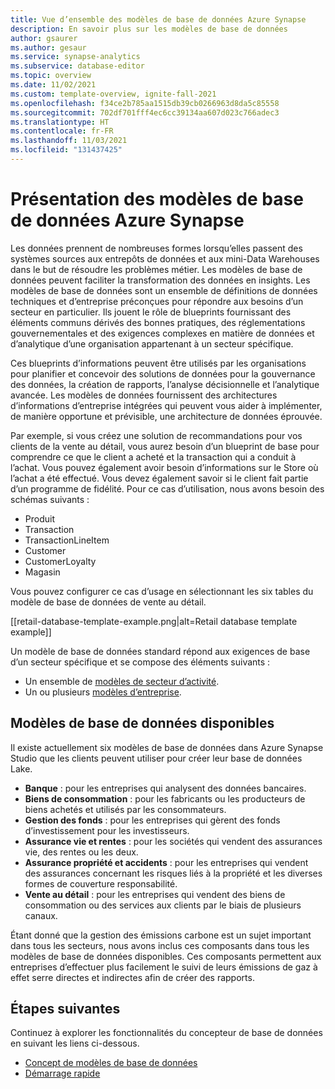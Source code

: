 ```yaml
---
title: Vue d’ensemble des modèles de base de données Azure Synapse
description: En savoir plus sur les modèles de base de données
author: gsaurer
ms.author: gesaur
ms.service: synapse-analytics
ms.subservice: database-editor
ms.topic: overview
ms.date: 11/02/2021
ms.custom: template-overview, ignite-fall-2021
ms.openlocfilehash: f34ce2b785aa1515db39cb0266963d8da5c85558
ms.sourcegitcommit: 702df701fff4ec6cc39134aa607d023c766adec3
ms.translationtype: HT
ms.contentlocale: fr-FR
ms.lasthandoff: 11/03/2021
ms.locfileid: "131437425"
---
```

# <a name="what-is-azure-synapse-database-templates"></a>Présentation des modèles de base de données Azure Synapse

Les données prennent de nombreuses formes lorsqu’elles passent des systèmes sources aux entrepôts de données et aux mini-Data Warehouses dans le but de résoudre les problèmes métier. Les modèles de base de données peuvent faciliter la transformation des données en insights. Les modèles de base de données sont un ensemble de définitions de données techniques et d’entreprise préconçues pour répondre aux besoins d’un secteur en particulier. Ils jouent le rôle de blueprints fournissant des éléments communs dérivés des bonnes pratiques, des réglementations gouvernementales et des exigences complexes en matière de données et d’analytique d’une organisation appartenant à un secteur spécifique. 

Ces blueprints d’informations peuvent être utilisés par les organisations pour planifier et concevoir des solutions de données pour la gouvernance des données, la création de rapports, l’analyse décisionnelle et l’analytique avancée. Les modèles de données fournissent des architectures d’informations d’entreprise intégrées qui peuvent vous aider à implémenter, de manière opportune et prévisible, une architecture de données éprouvée. 

Par exemple, si vous créez une solution de recommandations pour vos clients de la vente au détail, vous aurez besoin d’un blueprint de base pour comprendre ce que le client a acheté et la transaction qui a conduit à l’achat. Vous pouvez également avoir besoin d’informations sur le Store où l’achat a été effectué. Vous devez également savoir si le client fait partie d’un programme de fidélité. Pour ce cas d’utilisation, nous avons besoin des schémas suivants : 

 - Produit 
 - Transaction 
 - TransactionLineItem 
 - Customer 
 - CustomerLoyalty 
 - Magasin 

Vous pouvez configurer ce cas d’usage en sélectionnant les six tables du modèle de base de données de vente au détail. 

[[retail-database-template-example.png|alt=Retail database template example]]

Un modèle de base de données standard répond aux exigences de base d’un secteur spécifique et se compose des éléments suivants : 

 - Un ensemble de [modèles de secteur d’activité](concepts-database-templates.md#business-area-templates).
 - Un ou plusieurs [modèles d’entreprise](concepts-database-templates.md#enterprise-templates).  

## <a name="available-database-templates"></a>Modèles de base de données disponibles 

Il existe actuellement six modèles de base de données dans Azure Synapse Studio que les clients peuvent utiliser pour créer leur base de données Lake. 

 - **Banque** : pour les entreprises qui analysent des données bancaires.
 - **Biens de consommation** : pour les fabricants ou les producteurs de biens achetés et utilisés par les consommateurs.
 - **Gestion des fonds** : pour les entreprises qui gèrent des fonds d’investissement pour les investisseurs.
 - **Assurance vie et rentes** : pour les sociétés qui vendent des assurances vie, des rentes ou les deux.
 - **Assurance propriété et accidents** : pour les entreprises qui vendent des assurances concernant les risques liés à la propriété et les diverses formes de couverture responsabilité.
 - **Vente au détail** : pour les entreprises qui vendent des biens de consommation ou des services aux clients par le biais de plusieurs canaux.

Étant donné que la gestion des émissions carbone est un sujet important dans tous les secteurs, nous avons inclus ces composants dans tous les modèles de base de données disponibles. Ces composants permettent aux entreprises d’effectuer plus facilement le suivi de leurs émissions de gaz à effet serre directes et indirectes afin de créer des rapports.

## <a name="next-steps"></a>Étapes suivantes
Continuez à explorer les fonctionnalités du concepteur de base de données en suivant les liens ci-dessous.
- [Concept de modèles de base de données](concepts-database-templates.md)
- [Démarrage rapide](quick-start-create-lake-database.md)

